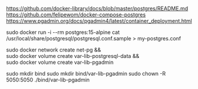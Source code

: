 https://github.com/docker-library/docs/blob/master/postgres/README.md
https://github.com/felipewom/docker-compose-postgres
https://www.pgadmin.org/docs/pgadmin4/latest/container_deployment.html

sudo docker run -i --rm postgres:15-alpine cat /usr/local/share/postgresql/postgresql.conf.sample > my-postgres.conf

sudo docker network create net-pg && \
sudo docker volume create var-lib-postgresql-data && \
sudo docker volume create var-lib-pgadmin

sudo mkdir bind
sudo mkdir bind/var-lib-pgadmin
sudo chown -R 5050:5050 ./bind/var-lib-pgadmin
